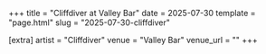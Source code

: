 +++
title = "Cliffdiver at Valley Bar"
date = 2025-07-30
template = "page.html"
slug = "2025-07-30-cliffdiver"

[extra]
artist = "Cliffdiver"
venue = "Valley Bar"
venue_url = ""
+++
